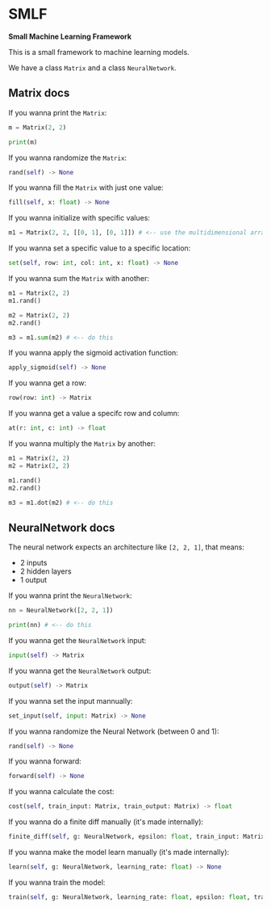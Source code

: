# SMLF

**Small Machine Learning Framework**

This is a small framework to machine learning models.

We have a class `Matrix` and a class `NeuralNetwork`.

## Matrix docs

If you wanna print the `Matrix`:

```py
m = Matrix(2, 2)

print(m)
```

If you wanna randomize the `Matrix`:

```py
rand(self) -> None
```

If you wanna fill the `Matrix` with just one value:

```py
fill(self, x: float) -> None
```

If you wanna initialize with specific values:

```py
m1 = Matrix(2, 2, [[0, 1], [0, 1]]) # <-- use the multidimensional array as the third parameter
```

If you wanna set a specific value to a specific location:

```py
set(self, row: int, col: int, x: float) -> None
```

If you wanna sum the `Matrix` with another:

```py
m1 = Matrix(2, 2)
m1.rand()

m2 = Matrix(2, 2)
m2.rand()

m3 = m1.sum(m2) # <-- do this
```

If you wanna apply the sigmoid activation function:

```py
apply_sigmoid(self) -> None
```

If you wanna get a row:

```py
row(row: int) -> Matrix
```

If you wanna get a value a specifc row and column:

```py
at(r: int, c: int) -> float
```

If you wanna multiply the `Matrix` by another:

```py
m1 = Matrix(2, 2)
m2 = Matrix(2, 2)

m1.rand()
m2.rand()

m3 = m1.dot(m2) # <-- do this
```

## NeuralNetwork docs

The neural network expects an architecture like `[2, 2, 1]`, that means:

* 2 inputs
* 2 hidden layers
* 1 output

If you wanna print the `NeuralNetwork`:

```py
nn = NeuralNetwork([2, 2, 1])

print(nn) # <-- do this
```

If you wanna get the `NeuralNetwork` input:

```py
input(self) -> Matrix
```

If you wanna get the `NeuralNetwork` output:

```py
output(self) -> Matrix
```

If you wanna set the input mannually:

```py
set_input(self, input: Matrix) -> None
```

If you wanna randomize the Neural Network (between 0 and 1):

```py
rand(self) -> None
```

If you wanna forward:

```py
forward(self) -> None
```

If you wanna calculate the cost:

```py
cost(self, train_input: Matrix, train_output: Matrix) -> float
```

If you wanna do a finite diff manually (it's made internally):

```py
finite_diff(self, g: NeuralNetwork, epsilon: float, train_input: Matrix, train_output: Matrix) -> None
```

If you wanna make the model learn manually (it's made internally):

```py
learn(self, g: NeuralNetwork, learning_rate: float) -> None
```

If you wanna train the model:

```py
train(self, g: NeuralNetwork, learning_rate: float, epsilon: float, train_input: Matrix, train_output: Matrix, epochs: int) -> None
```

